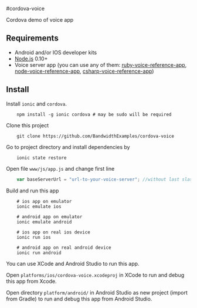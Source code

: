 #cordova-voice

Cordova demo of voice app

## Requirements

* Android and/or IOS developer kits
* [Node.js](https://nodejs.org/) 0.10+
* Voice server app (you can use any of them: [ruby-voice-reference-app](https://github.com/BandwidthExamples/ruby-voice-reference-app), [node-voice-reference-app](https://github.com/BandwidthExamples/node-voice-reference-app), [csharp-voice-reference-app](https://github.com/BandwidthExamples/csharp-voice-reference-app))


## Install

Install `ionic` and `cordova`.

```
	npm install -g ionic cordova # may be sudo will be required
```

Clone this project

```
	git clone https://github.com/BandwidthExamples/cordova-voice
```
Go to project directory and install dependencies by

```
	ionic state restore
```

Open file `www/js/app.js` and change first line

```js
	var baseServerUrl = "url-to-your-voice-server"; //without last slash
```

Build and run this app

```
	# ios app on emulator
	ionic emulate ios
	
	# android app on emulator
	ionic emulate android
	
	# ios app on real ios device
	ionic run ios
	
	# android app on real android device
	ionic run android

```

You can use XCode and Android Studio to run this app.

Open `platforms/ios/cordova-voice.xcodeproj` in XCode to run and debug this app from Xcode.

Open directory `platform/android/` in Android Studio as new project (import from Gradle) to run and debug this app from Android Studio.


